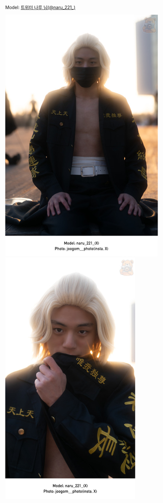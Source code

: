 ﻿---
dddd: 2024.02.17 일페
nickname: 나루
sns_type: x
sns_id: naru_221_
---

<a name="naru_221_"></a>
Model: <a href="https://x.com/naru_221_" target="_blank">트위터 나루 님(@naru_221_)</a>

![DSC04162-Bearbeitet.jpg](/assets/img/2024/02-17/DSC04162-Bearbeitet.jpg)
![DSC04165-Bearbeitet.jpg](/assets/img/2024/02-17/DSC04165-Bearbeitet.jpg)